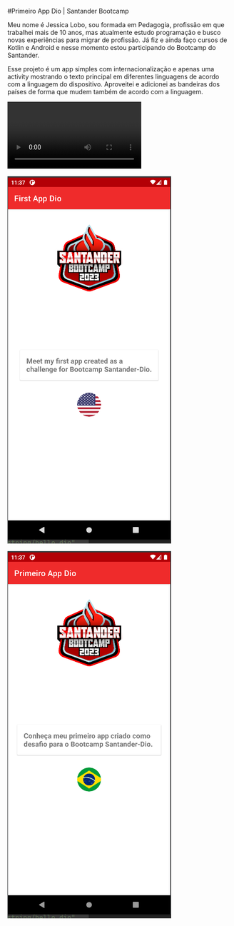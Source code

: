 #Primeiro App Dio | Santander Bootcamp

Meu nome é Jessica Lobo, sou formada em Pedagogia, profissão em que trabalhei mais de 10 anos,
mas atualmente estudo programação e busco novas experiências para migrar de profissão. 
Já fiz e ainda faço cursos de Kotlin e Android e nesse momento estou participando do Bootcamp 
do Santander.

Esse projeto é um app simples com internacionalização e apenas uma activity mostrando o texto 
principal em diferentes linguagens de acordo com a linguagem do dispositivo. 
Aproveitei e adicionei as bandeiras dos países de forma que mudem também de acordo com a linguagem.

![Screenshot](assets/screencast_1.webm)

![Screenshot](assets/screenshot_1.png)

![Screenshot](assets/screenshot_2.png)